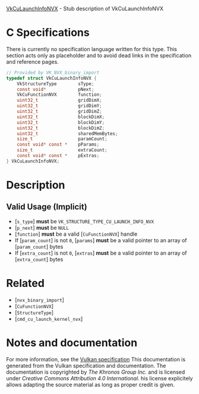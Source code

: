 [VkCuLaunchInfoNVX](https://www.khronos.org/registry/vulkan/specs/1.3-extensions/man/html/VkCuLaunchInfoNVX.html) - Stub description of VkCuLaunchInfoNVX

# C Specifications
There is currently no specification language written for this type.
This section acts only as placeholder and to avoid dead links in the
specification and reference pages.
```c
// Provided by VK_NVX_binary_import
typedef struct VkCuLaunchInfoNVX {
    VkStructureType        sType;
    const void*            pNext;
    VkCuFunctionNVX        function;
    uint32_t               gridDimX;
    uint32_t               gridDimY;
    uint32_t               gridDimZ;
    uint32_t               blockDimX;
    uint32_t               blockDimY;
    uint32_t               blockDimZ;
    uint32_t               sharedMemBytes;
    size_t                 paramCount;
    const void* const *    pParams;
    size_t                 extraCount;
    const void* const *    pExtras;
} VkCuLaunchInfoNVX;
```

# Description
## Valid Usage (Implicit)
-  [`s_type`] **must**  be `VK_STRUCTURE_TYPE_CU_LAUNCH_INFO_NVX`
-  [`p_next`] **must**  be `NULL`
-  [`function`] **must**  be a valid [`CuFunctionNVX`] handle
-    If [`param_count`] is not `0`, [`params`] **must**  be a valid pointer to an array of [`param_count`] bytes
-    If [`extra_count`] is not `0`, [`extras`] **must**  be a valid pointer to an array of [`extra_count`] bytes

# Related
- [`nvx_binary_import`]
- [`CuFunctionNVX`]
- [`StructureType`]
- [`cmd_cu_launch_kernel_nvx`]

# Notes and documentation
For more information, see the [Vulkan specification](https://www.khronos.org/registry/vulkan/specs/1.3-extensions/html/vkspec.html)
This documentation is generated from the Vulkan specification and documentation.
The documentation is copyrighted by *The Khronos Group Inc.* and is licensed under *Creative Commons Attribution 4.0 International*.
his license explicitely allows adapting the source material as long as proper credit is given.
        